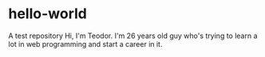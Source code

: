 # hello-world
A test repository
Hi, I'm Teodor. I'm 26 years old guy who's trying to learn a lot in web programming and start a career in it. 
